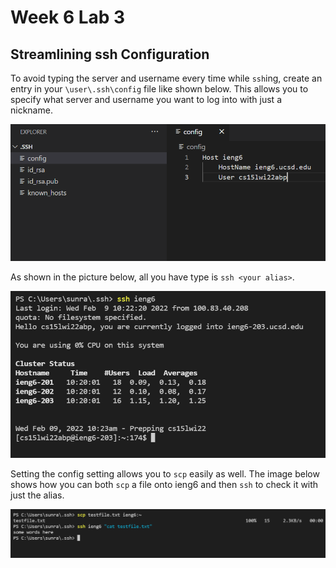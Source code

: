 # Week 6 Lab 3

## Streamlining ssh Configuration

To avoid typing the server and username every time while `ssh`ing, create an entry in your `\user\.ssh\config` file like shown below. This allows you to specify what server and username you want to log into with just a nickname.

![Image](img/w6l3/config.png)

As shown in the picture below, all you have type is `ssh <your alias>`. 

![Image](img/w6l3/ssh.png)

Setting the config setting allows you to `scp` easily as well. The image below shows how you can both `scp` a file onto ieng6 and then `ssh` to check it with just the alias.

![Image](img/w6l3/scp.png)